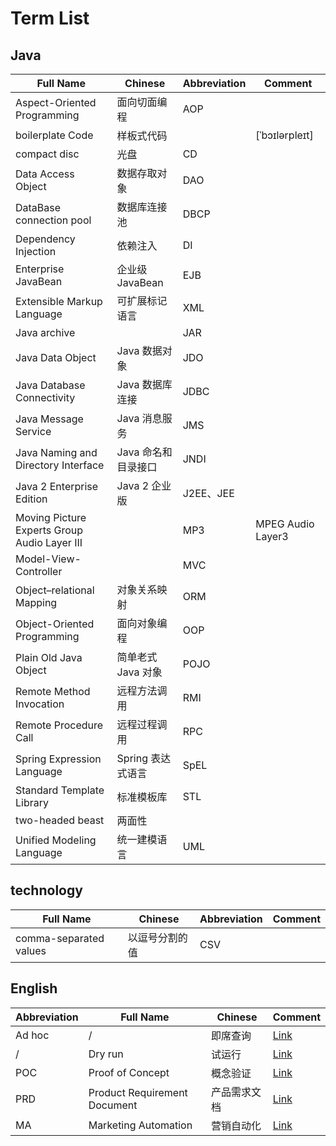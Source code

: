 # Term List

## Java

| Full Name | Chinese |  Abbreviation | Comment |
| ---- | ---- | ---- | ---- |
| Aspect-Oriented Programming | 面向切面编程 | AOP |
| boilerplate Code | 样板式代码 | | [ˈbɔɪlərpleɪt] |
| compact disc | 光盘 | CD |
| Data Access Object | 数据存取对象 | DAO |
| DataBase connection pool | 数据库连接池 | DBCP |
| Dependency Injection | 依赖注入 | DI |
| Enterprise JavaBean | 企业级 JavaBean | EJB |
| Extensible Markup Language | 可扩展标记语言 | XML |
| Java archive | | JAR |
| Java Data Object | Java 数据对象 | JDO |
| Java Database Connectivity | Java 数据库连接 | JDBC |
| Java Message Service| Java 消息服务 | JMS |
| Java Naming and Directory Interface | Java 命名和目录接口 | JNDI |
| Java 2 Enterprise Edition | Java 2 企业版 | J2EE、JEE |
| Moving Picture Experts Group Audio Layer III | | MP3| MPEG Audio Layer3 |
| Model-View-Controller | | MVC |
| Object–relational Mapping | 对象关系映射 | ORM |
| Object-Oriented Programming | 面向对象编程 | OOP |
| Plain Old Java Object | 简单老式 Java 对象 | POJO |
| Remote Method Invocation | 远程方法调用| RMI |
| Remote Procedure Call | 远程过程调用 | RPC |
| Spring Expression Language | Spring 表达式语言 | SpEL |
| Standard Template Library | 标准模板库 | STL |
| two-headed beast | 两面性 | |
| Unified Modeling Language | 统一建模语言 | UML |

## technology

| Full Name | Chinese |  Abbreviation | Comment |
| ---- | ---- | ---- | ---- |
| comma-separated values | 以逗号分割的值 | CSV |

## English

| Abbreviation | Full Name | Chinese | Comment |
| ---- | ---- | ---- | ---- |
| Ad hoc | / | 即席查询 | [Link](https://zh.wikipedia.org/wiki/Ad_hoc) |
| / | Dry run | 试运行 | [Link](https://en.wikipedia.org/wiki/Dry_run_(testing)) |
| POC | Proof of Concept | 概念验证 | [Link](https://zhuanlan.zhihu.com/p/39820024) |
| PRD | Product Requirement Document | 产品需求文档 | [Link](https://www.zhihu.com/question/19655491/answer/335963630) |
| MA | Marketing Automation | 营销自动化 | [Link](https://www.pinweima.com/MA/) |
